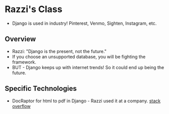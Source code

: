 # Razzi's Class


- Django is used in industry! Pinterest, Venmo, Sighten, Instagram, etc.

## Overview

- Razzi: "Django is the present, not the future."
- If you choose an unsupported database, you will be fighting the framework.
- BUT - Django keeps up with internet trends! So it could end up being the future.


## Specific Technologies

- DocRaptor for html to pdf in Django - Razzi used it at a company. [stack overflow](https://stackoverflow.com/questions/22247595/generate-pdf-with-docraptor-in-django)
